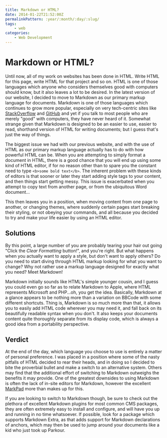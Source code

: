 ```yaml
---
title: Markdown or HTML?
date: 2014-01-22T21:52:00Z
permalinkPattern: :year/:month/:day/:slug/
tags: 
    - web
categories:
    - Web Development
---
```


# Markdown or HTML?
Until now, all of my work on websites has been done in HTML. Write HTML for this page, 
write HTML for that project and so on. HTML is one of those languages which anyone who considers 
themselves good with computers should know, but it also leaves a lot to be desired. In the latest version of our website, 
I decided to move to Markdown as our primary markup language for documents. Markdown is one of those languages which 
continues to grow more popular, especially on very tech-centric sites like [StackOverflow][stackoverflow] and [GitHub][github] 
and yet if you talk to most people who are merely "good" with computers, they have never heard of it. Somewhat strange given 
that Markdown is designed to be an easier to use, easier to read, shorthand version of HTML for writing documents; but I guess 
that's just the way of things.

<!-- more -->

The biggest issue we had with our previous website, and with the use of HTML as our primary markup language actually has to 
do with how powerful HTML can be. When you are attempting to simply format a document in HTML, there is a good chance that you 
will end up using some kind of HTML editor, if for no reason other than to spare you the constant need to type 
`<b>some bold text</b>`. The inherent problem with these kinds of editors is that sooner or later they start adding style tags 
to your content, and then things start getting messy. This issue is exacerbated when you attempt to copy text from another page,
or from the ubiquitous Word document...

This then leaves you in a position, when moving content from one page to another, or changing themes, where suddenly certain 
pages start breaking their styling, or not obeying your commands, and all because you decided to try and make your life easier
by using an HTML editor.

## Solutions
By this point, a large number of you are probably tearing your hair out going "Click the *Clear Formatting* button!", and
you're right. But what happens when you actually want to apply a style, but don't want to apply others? Do you need to start
diving through HTML markup looking for what you want to change? Why not rather use a markup language designed for exactly what
you need? Meet Markdown!

Markdown initially sounds like HTML's simple younger cousin, and I guess you could even go so far as to relate Markdown to Apple,
where HTML represents Microsoft and PHP...oh, you get the idea. Basically, Markdown at a glance appears to be nothing more than
a variation on BBCode with some different shortcuts. Thing is, Markdown is so much more than that, it allows you to easily add
HTML code wherever you may need it, and fall back on its beautifully readable syntax when you don't. It also keeps your
documents content quite thoroughly separate from its display code, which is always a good idea from a portability perspective.

## Verdict
At the end of the day, which language you choose to use is entirely a matter of personal preference. I was placed in a position
where some of the nasty pitfalls of HTML decided to rear their heads, and in doing so I decided to bite the proverbial bullet
and make a switch to an alternative system. Others may find that the additional effort of switching to Markdown outweighs the
benefits it may provide. One of the greatest downsides to using Markdown is often the lack of in-site editors for Markdown,
however the excellent [MarkPad][markpad] more than makes up for this.

If you are looking to switch to Markdown though, be sure to check out the plethora of excellent Markdown plugins for most common
CMS packages, they are often extremely easy to install and configure, and will have you up and running in no time whatsoever.
If possible, look for a package which supports Markdown Extra, as that adds support for Markdown declarations of anchors, which
may then be used to jump around your documents like a kid who just took up Parkour.

[stackoverflow]: http://www.stackoverflow.com
[github]: http://github.com
[markpad]: http://code52.org/DownmarkerWPF/
